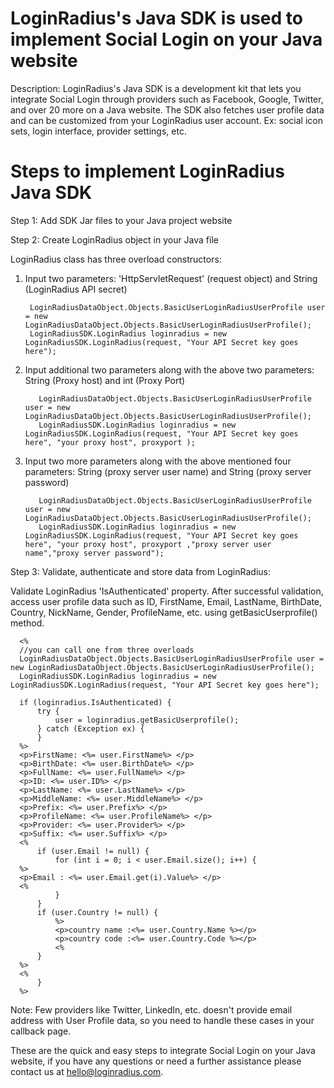 LoginRadius's Java SDK is used to implement Social Login on your Java website
==========

Description: LoginRadius's Java SDK is a development kit that lets you integrate Social Login through providers such as Facebook, Google, Twitter, and over 20 more on a Java website. The SDK also fetches user profile data and can be customized from your LoginRadius user account. Ex: social icon sets, login interface, provider settings, etc.

Steps to implement LoginRadius Java SDK
===

Step 1: Add SDK Jar files to your Java project website

Step 2: Create LoginRadius object in your Java file

  LoginRadius class has three overload constructors:
  1. Input two parameters: 'HttpServletRequest' (request object) and String (LoginRadius API secret)

          LoginRadiusDataObject.Objects.BasicUserLoginRadiusUserProfile user = new LoginRadiusDataObject.Objects.BasicUserLoginRadiusUserProfile();  
          LoginRadiusSDK.LoginRadius loginradius = new LoginRadiusSDK.LoginRadius(request, "Your API Secret key goes here"); 

  2. Input additional two parameters along with the above two parameters: String (Proxy host) and int (Proxy Port)

            LoginRadiusDataObject.Objects.BasicUserLoginRadiusUserProfile user = new LoginRadiusDataObject.Objects.BasicUserLoginRadiusUserProfile();
            LoginRadiusSDK.LoginRadius loginradius = new LoginRadiusSDK.LoginRadius(request, "Your API Secret key goes here", "your proxy host", proxyport );
            
  3. Input two more parameters along with the above mentioned four parameters: String (proxy server user name) and String (proxy server password)

            LoginRadiusDataObject.Objects.BasicUserLoginRadiusUserProfile user = new LoginRadiusDataObject.Objects.BasicUserLoginRadiusUserProfile();
            LoginRadiusSDK.LoginRadius loginradius = new LoginRadiusSDK.LoginRadius(request, "Your API Secret key goes here", "your proxy host", proxyport ,"proxy server user name","proxy server password");
            
Step 3: Validate, authenticate and store data from LoginRadius:

Validate LoginRadius 'IsAuthenticated' property. After successful validation, access user profile data such as ID, FirstName, Email, LastName, BirthDate, Country, NickName, Gender, ProfileName, etc. using getBasicUserprofile() method.

      <%  
      //you can call one from three overloads   
      LoginRadiusDataObject.Objects.BasicUserLoginRadiusUserProfile user = new LoginRadiusDataObject.Objects.BasicUserLoginRadiusUserProfile();  
      LoginRadiusSDK.LoginRadius loginradius = new LoginRadiusSDK.LoginRadius(request, "Your API Secret key goes here");  
        
      if (loginradius.IsAuthenticated) {  
          try {  
              user = loginradius.getBasicUserprofile();  
          } catch (Exception ex) {  
          }  
      %>  
      <p>FirstName: <%= user.FirstName%> </p>  
      <p>BirthDate: <%= user.BirthDate%> </p>  
      <p>FullName: <%= user.FullName%> </p>  
      <p>ID: <%= user.ID%> </p>  
      <p>LastName: <%= user.LastName%> </p>  
      <p>MiddleName: <%= user.MiddleName%> </p>  
      <p>Prefix: <%= user.Prefix%> </p>  
      <p>ProfileName: <%= user.ProfileName%> </p>  
      <p>Provider: <%= user.Provider%> </p>  
      <p>Suffix: <%= user.Suffix%> </p>  
      <%  
          if (user.Email != null) {  
              for (int i = 0; i < user.Email.size(); i++) {  
      %>  
      <p>Email : <%= user.Email.get(i).Value%> </p>  
      <%  
              }  
          }  
          if (user.Country != null) {  
              %>  
              <p>country name :<%= user.Country.Name %></p>  
              <p>country code :<%= user.Country.Code %></p>                
              <%  
          }  
      %>  
      <%  
          }  
      %>
      
Note: Few providers like Twitter, LinkedIn, etc. doesn't provide email address with User Profile data, so you need to handle these cases in your callback page.

These are the quick and easy steps to integrate Social Login on your Java website, if you have any questions or need a further assistance please contact us at hello@loginradius.com.